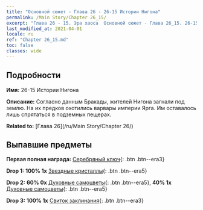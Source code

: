 ```yaml
---
title: "Основной сюжет - Глава 26 - 26-15 Истории Нигона"
permalink: /Main Story/Chapter 26_15/
excerpt: "Глава 26 - 15. Эра хаоса  Основной сюжет - Глава 26_15. 26-15 Истории Нигона"
last_modified_at: 2021-04-01
locale: ru
ref: "Chapter 26_15.md"
toc: false
classes: wide
---
```


## Подробности

 **Имя:** 26-15 Истории Нигона

 **Описание:** Согласно данным Бракады, жителей Нигона загнали под землю. На их предков охотились варвары империи Ярга. Им оставалось лишь спрятаться в подземных пещерах.

 **Related to:** [Глава 26](/ru/Main Story/Chapter 26/)

## Выпавшие предметы

 **Первая полная награда:** [Серебряный ключ](/ru/Items/con_693/){: .btn .btn--era3}

 **Drop 1:** **100% 1x** [Звездные кристаллы](/ru/Items/mat_94/){: .btn .btn--era5}

 **Drop 2:** **60% 0x** [Духовные самоцветы](/ru/Items/mat_86/){: .btn .btn--era5}, **40% 1x** [Духовные самоцветы](/ru/Items/mat_86/){: .btn .btn--era5}

 **Drop 3:** **100% 1x** [Свиток заклинания](/ru/Items/con_694/){: .btn .btn--era3}

